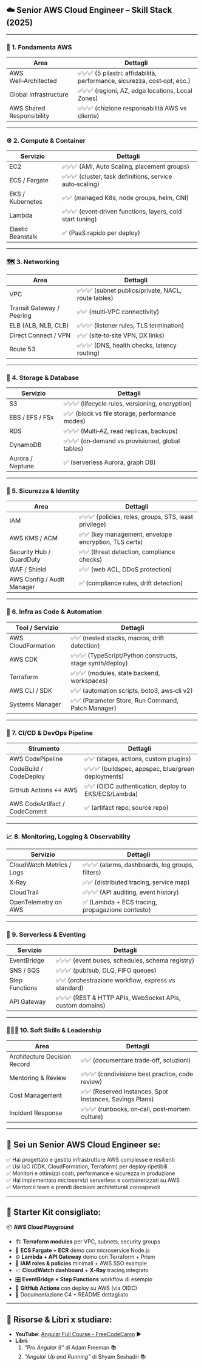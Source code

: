 ## ☁️ Senior AWS Cloud Engineer – Skill Stack (2025)

---

### 🧠 1. **Fondamenta AWS**

| Area                      | Dettagli                                                                  |
| ------------------------- | ------------------------------------------------------------------------- |
| AWS Well‑Architected      | ✅✅✅ (5 pilastri: affidabilità, performance, sicurezza, cost‑opt, ecc.) |
| Global Infrastructure     | ✅✅✅ (regioni, AZ, edge locations, Local Zones)                         |
| AWS Shared Responsibility | ✅✅✅ (chizione responsabilità AWS vs cliente)                           |

---

### ⚙️ 2. **Compute & Container**

| Servizio          | Dettagli                                                   |
| ----------------- | ---------------------------------------------------------- |
| EC2               | ✅✅✅ (AMI, Auto Scaling, placement groups)               |
| ECS / Fargate     | ✅✅✅ (cluster, task definitions, service auto‑scaling)   |
| EKS / Kubernetes  | ✅✅ (managed K8s, node groups, helm, CNI)                 |
| Lambda            | ✅✅✅ (event‑driven functions, layers, cold start tuning) |
| Elastic Beanstalk | ✅ (PaaS rapido per deploy)                                |

---

### 🗺️ 3. **Networking**

| Area                      | Dettagli                                            |
| ------------------------- | --------------------------------------------------- |
| VPC                       | ✅✅✅ (subnet publics/private, NACL, route tables) |
| Transit Gateway / Peering | ✅✅ (multi‑VPC connectivity)                       |
| ELB (ALB, NLB, CLB)       | ✅✅✅ (listener rules, TLS termination)            |
| Direct Connect / VPN      | ✅✅ (site‑to‑site VPN, DX links)                   |
| Route 53                  | ✅✅✅ (DNS, health checks, latency routing)        |

---

### 💾 4. **Storage & Database**

| Servizio         | Dettagli                                         |
| ---------------- | ------------------------------------------------ |
| S3               | ✅✅✅ (lifecycle rules, versioning, encryption) |
| EBS / EFS / FSx  | ✅✅ (block vs file storage, performance modes)  |
| RDS              | ✅✅✅ (Multi‑AZ, read replicas, backups)        |
| DynamoDB         | ✅✅✅ (on‑demand vs provisioned, global tables) |
| Aurora / Neptune | ✅ (serverless Aurora, graph DB)                 |

---

### 🔐 5. **Sicurezza & Identity**

| Area                       | Dettagli                                               |
| -------------------------- | ------------------------------------------------------ |
| IAM                        | ✅✅✅ (policies, roles, groups, STS, least privilege) |
| AWS KMS / ACM              | ✅✅ (key management, envelope encryption, TLS certs)  |
| Security Hub / GuardDuty   | ✅✅ (threat detection, compliance checks)             |
| WAF / Shield               | ✅✅ (web ACL, DDoS protection)                        |
| AWS Config / Audit Manager | ✅ (compliance rules, drift detection)                 |

---

### 🔧 6. **Infra as Code & Automation**

| Tool / Servizio    | Dettagli                                                  |
| ------------------ | --------------------------------------------------------- |
| AWS CloudFormation | ✅✅ (nested stacks, macros, drift detection)             |
| AWS CDK            | ✅✅✅ (TypeScript/Python constructs, stage synth/deploy) |
| Terraform          | ✅✅✅ (modules, state backend, workspaces)               |
| AWS CLI / SDK      | ✅✅ (automation scripts, boto3, aws‑cli v2)              |
| Systems Manager    | ✅✅ (Parameter Store, Run Command, Patch Manager)        |

---

### 🔄 7. **CI/CD & DevOps Pipeline**

| Strumento                     | Dettagli                                             |
| ----------------------------- | ---------------------------------------------------- |
| AWS CodePipeline              | ✅✅ (stages, actions, custom plugins)               |
| CodeBuild / CodeDeploy        | ✅✅✅ (buildspec, appspec, blue/green deployments)  |
| GitHub Actions ↔ AWS          | ✅✅ (OIDC authentication, deploy to EKS/ECS/Lambda) |
| AWS CodeArtifact / CodeCommit | ✅ (artifact repo, source repo)                      |

---

### 📈 8. **Monitoring, Logging & Observability**

| Servizio                  | Dettagli                                         |
| ------------------------- | ------------------------------------------------ |
| CloudWatch Metrics / Logs | ✅✅✅ (alarms, dashboards, log groups, filters) |
| X‑Ray                     | ✅✅ (distributed tracing, service map)          |
| CloudTrail                | ✅✅✅ (API auditing, event history)             |
| OpenTelemetry on AWS      | ✅ (Lambda + ECS tracing, propagazione contesto) |

---

### 🧪 9. **Serverless & Eventing**

| Servizio       | Dettagli                                                  |
| -------------- | --------------------------------------------------------- |
| EventBridge    | ✅✅✅ (event buses, schedules, schema registry)          |
| SNS / SQS      | ✅✅✅ (pub/sub, DLQ, FIFO queues)                        |
| Step Functions | ✅✅ (orchestrazione workflow, express vs standard)       |
| API Gateway    | ✅✅✅ (REST & HTTP APIs, WebSocket APIs, custom domains) |

---

### 🧑‍🤝‍🧑 10. **Soft Skills & Leadership**

| Area                         | Dettagli                                                 |
| ---------------------------- | -------------------------------------------------------- |
| Architecture Decision Record | ✅✅ (documentare trade‑off, soluzioni)                  |
| Mentoring & Review           | ✅✅✅ (condivisione best practice, code review)         |
| Cost Management              | ✅✅ (Reserved Instances, Spot Instances, Savings Plans) |
| Incident Response            | ✅✅✅ (runbooks, on‑call, post‑mortem culture)          |

---

## 🏁 Sei un **Senior AWS Cloud Engineer** se:

✅ Hai progettato e gestito infrastrutture AWS complesse e resilienti  
✅ Usi IaC (CDK, CloudFormation, Terraform) per deploy ripetibili  
✅ Monitori e ottimizzi costi, performance e sicurezza in produzione  
✅ Hai implementato microservizi serverless e containerizzati su AWS  
✅ Mentori il team e prendi decisioni architetturali consapevoli

---

## 🎁 Starter Kit consigliato:

📦 **AWS Cloud Playground**

- 🏗️ **Terraform modules** per VPC, subnets, security groups
- 🐳 **ECS Fargate + ECR** demo con microservice Node.js
- ⚙️ **Lambda + API Gateway** demo con Terraform + Prism
- 🔐 **IAM roles & policies** minimali + AWS SSO example
- 📈 **CloudWatch dashboard** + **X‑Ray** tracing integrato
- 🎛️ **EventBridge + Step Functions** workflow di esempio
- 🚀 **GitHub Actions** con deploy su AWS (via OIDC)
- 📄 Documentazione C4 + README dettagliato

---

## 📘 Risorse & Libri x studiare:

- **YouTube**: [Angular Full Course - FreeCodeCamp](https://www.youtube.com/watch?v=htPYk6QxacQ) ▶️
- **Libri**:
  1. _"Pro Angular 9"_ di Adam Freeman 📚
  2. _"Angular Up and Running"_ di Shyam Seshadri 📚
